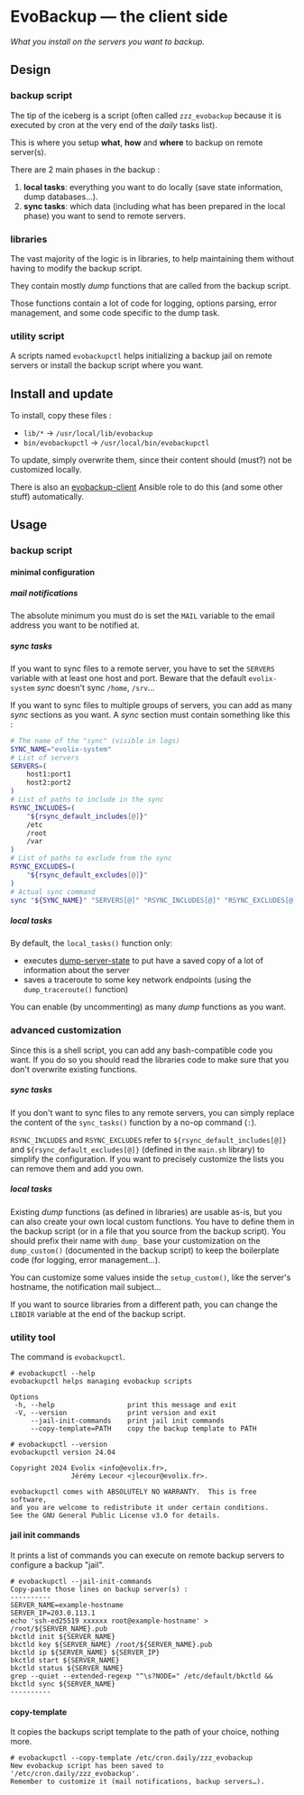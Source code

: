 EvoBackup — the client side
===========================

_What you install on the servers you want to backup._

## Design

### backup script

The tip of the iceberg is a script (often called `zzz_evobackup` because it is executed by cron at the very end of the _daily_ tasks list).

This is where you setup **what**, **how** and **where** to backup on remote server(s).

There are 2 main phases in the backup :

1. **local tasks**: everything you want to do locally (save state information, dump databases…).
2. **sync tasks**: which data (including what has been prepared in the local phase) you want to send to remote servers.

### libraries

The vast majority of the logic is in libraries, to help maintaining them without having to modify the backup script.

They contain mostly _dump_ functions that are called from the backup script.

Those functions contain a lot of code for logging, options parsing, error management, and some code specific to the dump task.

### utility script

A scripts named `evobackupctl` helps initializing a backup jail on remote servers or install the backup script where you want.

## Install and update

To install, copy these files :

* `lib/*` → `/usr/local/lib/evobackup`
* `bin/evobackupctl` → `/usr/local/bin/evobackupctl`

To update, simply overwrite them, since their content should (must?) not be customized locally.

There is also an [evobackup-client](https://gitea.evolix.org/evolix/ansible-roles/src/branch/unstable/evobackup-client) Ansible role to do this (and some other stuff) automatically.

## Usage

### backup script

#### minimal configuration

##### mail notifications

The absolute minimum you must do is set the `MAIL` variable to the email address you want to be notified at.

##### sync tasks

If you want to sync files to a remote server, you have to set the `SERVERS` variable with at least one host and port.
Beware that the default `evolix-system` _sync_ doesn't sync `/home`, `/srv`…

If you want to sync files to multiple groups of servers, you can add as many _sync_ sections as you want.
A _sync_ section must contain something like this :

~~~bash
# The name of the "sync" (visible in logs)
SYNC_NAME="evolix-system"
# List of servers
SERVERS=(
    host1:port1
    host2:port2
)
# List of paths to include in the sync
RSYNC_INCLUDES=(
    "${rsync_default_includes[@]}"
    /etc
    /root
    /var
)
# List of paths to exclude from the sync
RSYNC_EXCLUDES=(
    "${rsync_default_excludes[@]}"
)
# Actual sync command
sync "${SYNC_NAME}" "SERVERS[@]" "RSYNC_INCLUDES[@]" "RSYNC_EXCLUDES[@]"
~~~

##### local tasks

By default, the `local_tasks()` function only:

* executes [dump-server-state](https://gitea.evolix.org/evolix/dump-server-state) to put have a saved copy of a lot of information about the server
* saves a traceroute to some key network endpoints (using the `dump_traceroute()` function)

You can enable (by uncommenting) as many _dump_ functions as you want.

### advanced customization

Since this is a shell script, you can add any bash-compatible code you want.
If you do so you should read the libraries code to make sure that you don't overwrite existing functions.

##### sync tasks

If you don't want to sync files to any remote servers, you can simply replace the content of the `sync_tasks()` function by a no-op command (`:`).

`RSYNC_INCLUDES` and `RSYNC_EXCLUDES` refer to `${rsync_default_includes[@]}` and `${rsync_default_excludes[@]}` (defined in the `main.sh` library) to simplify the configuration. If you want to precisely customize the lists you can remove them and add you own.

##### local tasks

Existing _dump_ functions (as defined in libraries) are usable as-is, but you can also create your own local custom functions.
You have to define them in the backup script (or in a file that you source from the backup script).
You should prefix their name with `dump_` base your customization on the `dump_custom()` (documented in the backup script) to keep the boilerplate code (for logging, error management…).

You can customize some values inside the `setup_custom()`, like the server's hostname, the notification mail subject…

If you want to source libraries from a different path, you can change the `LIBDIR` variable at the end of the backup script.

### utility tool

The command is `evobackupctl`.

~~~
# evobackupctl --help
evobackupctl helps managing evobackup scripts

Options
 -h, --help                  print this message and exit
 -V, --version               print version and exit
     --jail-init-commands    print jail init commands
     --copy-template=PATH    copy the backup template to PATH

# evobackupctl --version
evobackupctl version 24.04

Copyright 2024 Evolix <info@evolix.fr>,
               Jérémy Lecour <jlecour@evolix.fr>.

evobackupctl comes with ABSOLUTELY NO WARRANTY.  This is free software,
and you are welcome to redistribute it under certain conditions.
See the GNU General Public License v3.0 for details.
~~~

#### jail init commands

It prints a list of commands you can execute on remote backup servers to configure a backup "jail".

~~~
# evobackupctl --jail-init-commands
Copy-paste those lines on backup server(s) :
----------
SERVER_NAME=example-hostname
SERVER_IP=203.0.113.1
echo 'ssh-ed25519 xxxxxx root@example-hostname' > /root/${SERVER_NAME}.pub
bkctld init ${SERVER_NAME}
bkctld key ${SERVER_NAME} /root/${SERVER_NAME}.pub
bkctld ip ${SERVER_NAME} ${SERVER_IP}
bkctld start ${SERVER_NAME}
bkctld status ${SERVER_NAME}
grep --quiet --extended-regexp "^\s?NODE=" /etc/default/bkctld && bkctld sync ${SERVER_NAME}
----------
~~~

#### copy-template

It copies the backups script template to the path of your choice, nothing more.

~~~
# evobackupctl --copy-template /etc/cron.daily/zzz_evobackup
New evobackup script has been saved to '/etc/cron.daily/zzz_evobackup'.
Remember to customize it (mail notifications, backup servers…).
~~~
